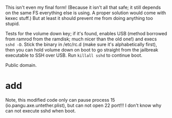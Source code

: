 This isn't even my final form!  (Because it isn't all that safe; it still
depends on the same FS everything else is using.  A proper solution would come
with kexec stuff.)  But at least it should prevent me from doing anything too
stupid.

Tests for the volume down key; if it's found, enables USB (method borrowed from
ramrod from the ramdisk; much nicer than the old one!) and execs `sshd -D`.
Stick the binary in /etc/rc.d (make sure it's alphabetically first), then you
can hold volume down on boot to go straight from the jailbreak executable to
SSH over USB.  Run `killall sshd` to continue boot.

Public domain.

# add 

Note, this modified code only can pause process 15 (io.pangu.axe.untether.plist), but can not open 22 port!!! I don't know why can not execute sshd when boot.
